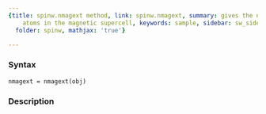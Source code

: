 ```yaml
---
{title: spinw.nmagext method, link: spinw.nmagext, summary: gives the number of magnetic
    atoms in the magnetic supercell, keywords: sample, sidebar: sw_sidebar, permalink: spinw_nmagext.html,
  folder: spinw, mathjax: 'true'}

---
```


### Syntax

`nmagext = nmagext(obj)`

### Description




